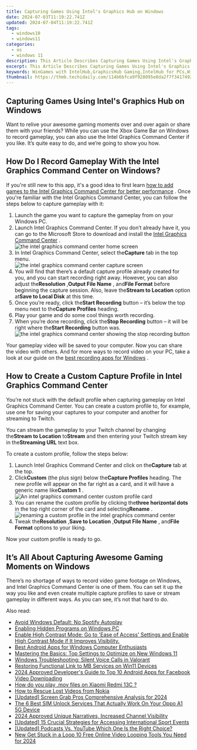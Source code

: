 ```yaml
---
title: Capturing Games Using Intel's Graphics Hub on Windows
date: 2024-07-03T11:19:22.741Z
updated: 2024-07-04T11:19:22.741Z
tags:
  - windows10
  - windows11
categories:
  - os
  - windows 11
description: This Article Describes Capturing Games Using Intel's Graphics Hub on Windows
excerpt: This Article Describes Capturing Games Using Intel's Graphics Hub on Windows
keywords: WinGames with IntelHub,GraphicsHub Gaming,IntelHub for PCs,WindowedGameHub,WindowsGraphicsHub,GraphicCaptureIntel,HubGamingWinOS
thumbnail: https://thmb.techidaily.com/114b6bfca9f928095e8da2f7f3417492afac50bf37b6d4d36fe64b43b43e9aea.jpg
---
```


## Capturing Games Using Intel's Graphics Hub on Windows

 Want to relive your awesome gaming moments over and over again or share them with your friends? While you can use the Xbox Game Bar on Windows to record gameplay, you can also use the Intel Graphics Command Center if you like. It’s quite easy to do, and we’re going to show you how.

## How Do I Record Gameplay With the Intel Graphics Command Center on Windows?

 If you're still new to this app, it's a good idea to first learn [how to add games to the Intel Graphics Command Center for better performance](https://www.makeuseof.com/windows-intel-graphics-command-center-add-remove-games/) . Once you're familiar with the Intel Graphics Command Center, you can follow the steps below to capture gameplay with it:

1. Launch the game you want to capture the gameplay from on your Windows PC.
2. Launch Intel Graphics Command Center. If you don’t already have it, you can go to the Microsoft Store to download and install the [Intel Graphics Command Center](https://apps.microsoft.com/store/detail/intel%C2%AE-graphics-command-center/9PLFNLNT3G5G?hl=en-us&gl=us) .  
![the intel graphics command center home screen](https://static1.makeuseofimages.com/wordpress/wp-content/uploads/2022/11/intel-graphics-command-center-home.jpg)
3. In Intel Graphics Command Center, select the**Capture** tab in the top menu.  
![the intel graphics command center capture screen](https://static1.makeuseofimages.com/wordpress/wp-content/uploads/2022/11/intel-graphics-command-center-capture-screen.jpg)
4. You will find that there’s a default capture profile already created for you, and you can start recording right away. However, you can also adjust the**Resolution** ,**Output File Name** , and**File Format** before beginning the capture session. Also, leave the**Stream to Location** option at**Save to Local Disk** at this time.
5. Once you’re ready, click the**Start Recording** button – it’s below the top menu next to the**Capture Profiles** heading.
6. Play your game and do some cool things worth recording.
7. When you’re done recording, click the**Stop Recording** button – it will be right where the**Start Recording** button was.  
![the intel graphics command center showing the stop recording button](https://static1.makeuseofimages.com/wordpress/wp-content/uploads/2022/11/intel-graphics-command-center-stop-recording.jpg)

 Your gameplay video will be saved to your computer. Now you can share the video with others. And for more ways to record video on your PC, take a look at our guide on the [best recording apps for Windows](https://www.makeuseof.com/windows-screen-recording-programs/) .

## How to Create a Custom Capture Profile in Intel Graphics Command Center

 You’re not stuck with the default profile when capturing gameplay on Intel Graphics Command Center. You can create a custom profile to, for example, use one for saving your captures to your computer and another for streaming to Twitch.

 You can stream the gameplay to your Twitch channel by changing the**Stream to Location** to**Stream** and then entering your Twitch stream key in the**Streaming URL** text box.

To create a custom profile, follow the steps below:

1. Launch Intel Graphics Command Center and click on the**Capture** tab at the top.
2. Click**Custom** (the plus sign) below the**Capture Profiles** heading. The new profile will appear on the far right as a card, and it will have a generic name like**Custom 1** .  
![An intel graphics command center custom profile card](https://static1.makeuseofimages.com/wordpress/wp-content/uploads/2022/11/intel-graphics-command-center-custom-profile.jpg)
3. You can rename the custom profile by clicking the**three horizontal dots** in the top right corner of the card and selecting**Rename** .  
![renaming a custom profile in the intel graphics command center](https://static1.makeuseofimages.com/wordpress/wp-content/uploads/2022/11/intel-graphics-command-center-rename-custom-profile.jpg)
4. Tweak the**Resolution** ,**Save to Location** ,**Output File Name** , and**File Format** options to your liking.

Now your custom profile is ready to go.

## It’s All About Capturing Awesome Gaming Moments on Windows

 There’s no shortage of ways to record video game footage on Windows, and Intel Graphics Command Center is one of them. You can set it up the way you like and even create multiple capture profiles to save or stream gameplay in different ways. As you can see, it’s not that hard to do.


<ins class="adsbygoogle"
     style="display:block"
     data-ad-format="autorelaxed"
     data-ad-client="ca-pub-7571918770474297"
     data-ad-slot="1223367746"></ins>



<ins class="adsbygoogle"
     style="display:block"
     data-ad-client="ca-pub-7571918770474297"
     data-ad-slot="8358498916"
     data-ad-format="auto"
     data-full-width-responsive="true"></ins>

<span class="atpl-alsoreadstyle">Also read:</span>
<div><ul>
<li><a href="https://windows11.techidaily.com/avoid-windows-default-no-spotify-autoplay/"><u>Avoid Windows Default: No Spotify Autoplay</u></a></li>
<li><a href="https://windows11.techidaily.com/enabling-hidden-programs-on-windows-pc/"><u>Enabling Hidden Programs on Windows PC</u></a></li>
<li><a href="https://windows11.techidaily.com/1719271997711-enable-high-contrast-mode-go-to-ease-of-access-settings-and-enable-high-contrast-mode-if-it-improves-visibility/"><u>Enable High Contrast Mode: Go to 'Ease of Access' Settings and Enable High Contrast Mode if It Improves Visibility.</u></a></li>
<li><a href="https://windows11.techidaily.com/best-android-apps-for-windows-computer-enthusiasts/"><u>Best Android Apps for Windows Computer Enthusiasts</u></a></li>
<li><a href="https://windows11.techidaily.com/mastering-the-basics-top-settings-to-optimize-on-new-windows-11/"><u>Mastering the Basics: Top Settings to Optimize on New Windows 11</u></a></li>
<li><a href="https://windows11.techidaily.com/windows-troubleshooting-silent-voice-calls-in-valorant/"><u>Windows Troubleshooting: Silent Voice Calls in Valorant</u></a></li>
<li><a href="https://windows11.techidaily.com/restoring-functional-link-to-mb-services-on-win11-devices/"><u>Restoring Functional Link to MB Services on Win11 Devices</u></a></li>
<li><a href="https://facebook-video-recording.techidaily.com/2024-approved-developers-guide-to-top-10-android-apps-for-facebook-video-downloading/"><u>2024 Approved  Developer's Guide to Top 10 Android Apps for Facebook Video Downloading</u></a></li>
<li><a href="https://phone-solutions.techidaily.com/how-do-you-play-mov-files-on-xiaomi-redmi-13c-by-aiseesoft-video-converter-play-mov-on-android/"><u>How do you play .mov files on Xiaomi Redmi 13C ?</u></a></li>
<li><a href="https://blog-min.techidaily.com/how-to-rescue-lost-videos-from-nokia-by-fonelab-android-recover-video/"><u>How to Rescue Lost Videos from Nokia</u></a></li>
<li><a href="https://desktop-recording.techidaily.com/updated-screen-grab-pros-comprehensive-analysis-for-2024/"><u>[Updated] Screen Grab Pros  Comprehensive Analysis for 2024</u></a></li>
<li><a href="https://sim-unlock.techidaily.com/the-6-best-sim-unlock-services-that-actually-work-on-your-oppo-a1-5g-device-by-drfone-android/"><u>The 6 Best SIM Unlock Services That Actually Work On Your Oppo A1 5G Device</u></a></li>
<li><a href="https://youtube-help.techidaily.com/2024-approved-unique-narratives-increased-channel-visibility/"><u>2024 Approved  Unique Narratives, Increased Channel Visibility</u></a></li>
<li><a href="https://extra-resources.techidaily.com/updated-15-crucial-strategies-for-accessing-international-sport-events/"><u>[Updated] 15 Crucial Strategies for Accessing International Sport Events</u></a></li>
<li><a href="https://extra-approaches.techidaily.com/updated-podcasts-vs-youtube-which-one-is-the-right-choice/"><u>[Updated] Podcasts Vs. YouTube  Which One Is the Right Choice?</u></a></li>
<li><a href="https://smart-video-creator.techidaily.com/new-get-stuck-in-a-loop-10-free-online-video-looping-tools-you-need-for-2024/"><u>New Get Stuck in a Loop 10 Free Online Video Looping Tools You Need for 2024</u></a></li>
</ul></div>
